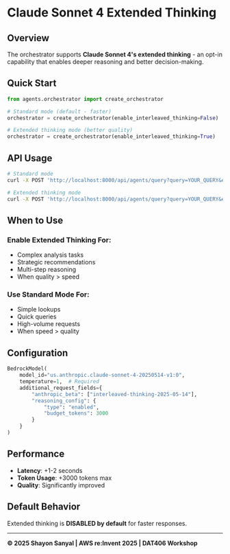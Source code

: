 # Claude Sonnet 4 Extended Thinking

## Overview

The orchestrator supports **Claude Sonnet 4's extended thinking** - an opt-in capability that enables deeper reasoning and better decision-making.

## Quick Start

```python
from agents.orchestrator import create_orchestrator

# Standard mode (default - faster)
orchestrator = create_orchestrator(enable_interleaved_thinking=False)

# Extended thinking mode (better quality)
orchestrator = create_orchestrator(enable_interleaved_thinking=True)
```

## API Usage

```bash
# Standard mode
curl -X POST 'http://localhost:8000/api/agents/query?query=YOUR_QUERY&enable_thinking=false'

# Extended thinking mode
curl -X POST 'http://localhost:8000/api/agents/query?query=YOUR_QUERY&enable_thinking=true'
```

## When to Use

### Enable Extended Thinking For:
- Complex analysis tasks
- Strategic recommendations
- Multi-step reasoning
- When quality > speed

### Use Standard Mode For:
- Simple lookups
- Quick queries
- High-volume requests
- When speed > quality

## Configuration

```python
BedrockModel(
    model_id="us.anthropic.claude-sonnet-4-20250514-v1:0",
    temperature=1,  # Required
    additional_request_fields={
        "anthropic_beta": ["interleaved-thinking-2025-05-14"],
        "reasoning_config": {
            "type": "enabled",
            "budget_tokens": 3000
        }
    }
)
```

## Performance

- **Latency**: +1-2 seconds
- **Token Usage**: +3000 tokens max
- **Quality**: Significantly improved

## Default Behavior

Extended thinking is **DISABLED by default** for faster responses.

---

**© 2025 Shayon Sanyal | AWS re:Invent 2025 | DAT406 Workshop**
